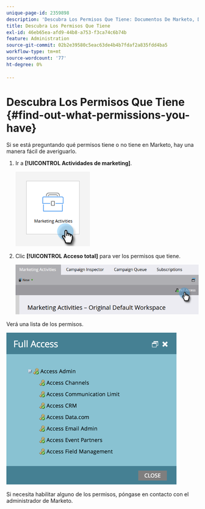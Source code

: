 ```yaml
---
unique-page-id: 2359898
description: 'Descubra Los Permisos Que Tiene: Documentos De Marketo, Documentación Del Producto'
title: Descubra Los Permisos Que Tiene
exl-id: 46eb65ea-afd9-44b8-a753-f3ca74c6b74b
feature: Administration
source-git-commit: 02b2e39580c5eac63de4b4b7fdaf2a835fdd4ba5
workflow-type: tm+mt
source-wordcount: '77'
ht-degree: 0%

---
```


# Descubra Los Permisos Que Tiene {#find-out-what-permissions-you-have}

Si se está preguntando qué permisos tiene o no tiene en Marketo, hay una manera fácil de averiguarlo.

1. Ir a **[!UICONTROL Actividades de marketing]**.

   ![](assets/find-out-what-permissions-you-have-1.png)

1. Clic **[!UICONTROL Acceso total]** para ver los permisos que tiene.

   ![](assets/find-out-what-permissions-you-have-2.png)

Verá una lista de los permisos.

![](assets/find-out-what-permissions-you-have-3.png)

Si necesita habilitar alguno de los permisos, póngase en contacto con el administrador de Marketo.
